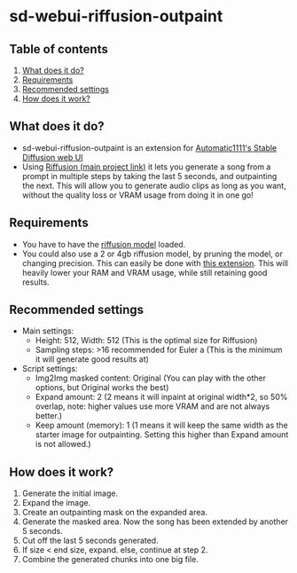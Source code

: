 # sd-webui-riffusion-outpaint
## Table of contents
1. [What does it do?](#what-does-it-do)
2. [Requirements](#requirements)
3. [Recommended settings](#recommended-settings)
4. [How does it work?](#how-does-it-work)

## What does it do?
* sd-webui-riffusion-outpaint is an extension for
[Automatic1111's Stable Diffusion web UI](https://github.com/AUTOMATIC1111/stable-diffusion-webui)
* Using [Riffusion (main project link)](https://github.com/riffusion/riffusion) it lets you generate a song from a prompt in multiple steps by taking the last 5 seconds, and outpainting the next.
This will allow you to generate audio clips as long as you want, without the quality loss or VRAM usage from doing it in
one go!

## Requirements
* You have to have the [riffusion model](https://huggingface.co/riffusion/riffusion-model-v1) loaded.
* You could also use a 2 or 4gb riffusion model, by pruning the model, or changing precision. This can easily be done with [this extension](https://github.com/Akegarasu/sd-webui-model-converter). This will heavily lower your RAM and VRAM usage, while still retaining good results.

## Recommended settings
* Main settings:
  * Height: 512, Width: 512 (This is the optimal size for Riffusion)
  * Sampling steps: >16 recommended for Euler a (This is the minimum it will generate good results at)
* Script settings:
  * Img2Img masked content: Original (You can play with the other options, but Original works the best)
  * Expand amount: 2 (2 means it will inpaint at original width*2, so 50% overlap, note: higher values use more VRAM and
  are not always better.)
  * Keep amount (memory): 1 (1 means it will keep the same width as the starter image for outpainting. Setting this higher than
  Expand amount is not allowed.)

## How does it work?
1. Generate the initial image.
2. Expand the image.
3. Create an outpainting mask on the expanded area.
4. Generate the masked area. Now the song has been extended by another 5 seconds.
5. Cut off the last 5 seconds generated.
6. If size < end size, expand. else, continue at step 2.
7. Combine the generated chunks into one big file.